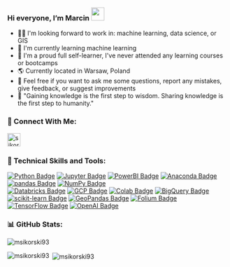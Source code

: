 ### Hi everyone, I’m Marcin <img src='https://raw.githubusercontent.com/MartinHeinz/MartinHeinz/master/wave.gif' width='30px'>

<!--
- I’m interested in: machine learning, data science, AI, and learning new topics :bar_chart: :chart_with_upwards_trend: :microscope: :books:
-->
- :technologist: I'm looking forward to work in: machine learning, data science, or GIS
- :microscope: I'm currently learning machine learning
- :crown: I'm a proud full self-learner, I've never attended any learning courses or bootcamps
- :earth_americas: Currently located in Warsaw, Poland
- :speech_balloon: Feel free if you want to ask me some questions, report any mistakes, give feedback, or suggest improvements
- :money_with_wings: "Gaining knowledge is the first step to wisdom. Sharing knowledge is the first step to humanity."

### :handshake: Connect With Me:
<p align="left">
<a href="https://www.linkedin.com/in/sikorski-marcin" target="blank"><img align="center" src="https://raw.githubusercontent.com/maurodesouza/profile-readme-generator/master/src/assets/icons/social/linkedin/default.svg" alt="sikorski-marcin" height="30" width="30" /> </a> </p>

### :briefcase: Technical Skills and Tools:
[![Python Badge](https://img.shields.io/badge/-Python-3776AB?style=for-the-badge&labelColor=white&logo=Python&logoColor=3776AB)](#)
[![Jupyter Badge](https://img.shields.io/badge/-Jupyter-F37626?style=for-the-badge&labelColor=white&logo=Jupyter&logoColor=F37626)](#)
[![PowerBI Badge](https://img.shields.io/badge/-PowerBI-F2C811?style=for-the-badge&labelColor=white&logo=powerbi&logoColor=F2C811)](#)
[![Anaconda Badge](https://img.shields.io/badge/-Anaconda-44A833?style=for-the-badge&labelColor=white&logo=Anaconda&logoColor=44A833)](#)
[![pandas Badge](https://img.shields.io/badge/-pandas-150458?style=for-the-badge&labelColor=white&logo=pandas&logoColor=150458)](#)
[![NumPy Badge](https://img.shields.io/badge/-NumPy-013243?style=for-the-badge&labelColor=white&logo=NumPy&logoColor=013243)](#)
<br>
[![Databricks Badge](https://img.shields.io/badge/-Databricks-FF3621?style=for-the-badge&labelColor=white&logo=Databricks&logoColor=FF3621)](#)
[![GCP Badge](https://img.shields.io/badge/-Google_Cloud-4285F4?style=for-the-badge&labelColor=white&logo=google-cloud&logoColor=4285F4)](#)
[![Colab Badge](https://img.shields.io/badge/-Google_Colab-F9AB00?style=for-the-badge&labelColor=white&logo=google-colab&logoColor=F9AB00)](#)
[![BigQuery Badge](https://img.shields.io/badge/-Google_BigQuery-669DF6?style=for-the-badge&labelColor=white&logo=googlebigquery&logoColor=669DF6)](#)
<br>
[![scikit-learn Badge](https://img.shields.io/badge/-scikit--learn-F7931E?style=for-the-badge&labelColor=white&logo=scikit-learn&logoColor=F7931E)](#)
[![GeoPandas Badge](https://img.shields.io/badge/-GeoPandas-139C5A?style=for-the-badge&labelColor=white&logo=GeoPandas&logoColor=139C5A)](#)
[![Folium Badge](https://img.shields.io/badge/-Folium-77B829?style=for-the-badge&labelColor=white&logo=Folium&logoColor=77B829)](#)
[![TensorFlow Badge](https://img.shields.io/badge/-TensorFlow-FF6F00?style=for-the-badge&labelColor=white&logo=TensorFlow&logoColor=FF6F00)](#)
[![OpenAI Badge](https://img.shields.io/badge/-OpenAI-412991?style=for-the-badge&labelColor=white&logo=OpenAI&logoColor=412991)](#)

<!--
[![Keras Badge](https://img.shields.io/badge/-Keras-D00000?style=for-the-badge&labelColor=white&logo=Keras&logoColor=D00000)](#)
[![MySQL Badge](https://img.shields.io/badge/-MySQL-4479A1?style=for-the-badge&labelColor=white&logo=MySQL&logoColor=4479A1)](#)
[![HuggingFace Badge](https://img.shields.io/badge/-HuggingFace-FFD21E?style=for-the-badge&labelColor=white&logo=HuggingFace&logoColor=FFD21E)](#)
-->

<!--
<p align="left"> <a href="https://powerbi.microsoft.com" target="_blank" rel="noreferrer"> <img src="https://github.com/microsoft/PowerBI-Icons/blob/main/SVG/Power-BI.svg" alt="power_bi" width="40" height="40"/> </a>
<a href="https://www.databricks.com" target="_blank" rel="noreferrer"> <img src="https://w7.pngwing.com/pngs/496/62/png-transparent-databricks-logo-thumbnail-tech-companies-thumbnail.png" alt="databricks" width="50" height="40"/> </a>
<a href="https://cloud.google.com" target="_blank" rel="noreferrer"> <img src="https://upload.wikimedia.org/wikipedia/commons/thumb/0/01/Google-cloud-platform.svg/240px-Google-cloud-platform.svg.png" alt="gcp" width="40" height="40"/> </a>
<a href="https://www.microsoft.com/sql-server/sql-server-2022" target="_blank" rel="noreferrer"> <img src="https://upload.wikimedia.org/wikipedia/de/thumb/8/8c/Microsoft_SQL_Server_Logo.svg/296px-Microsoft_SQL_Server_Logo.svg.png" alt="sql_server" width="50" height="40"/> </a>
<a href="https://www.python.org" target="_blank" rel="noreferrer"> <img src="https://raw.githubusercontent.com/devicons/devicon/master/icons/python/python-original.svg" alt="python" width="40" height="40"/> </a>
<a href="https://pandas.pydata.org" target="_blank" rel="noreferrer"> <img src="https://upload.wikimedia.org/wikipedia/commons/2/22/Pandas_mark.svg" alt="pandas" width="40" height="40"/> </a>
<a href="https://numpy.org" target="_blank" rel="noreferrer"> <img src="https://upload.wikimedia.org/wikipedia/commons/thumb/3/31/NumPy_logo_2020.svg/320px-NumPy_logo_2020.svg.png" alt="numpy" width="90" height="40"/> </a>
<a href="https://scikit-learn.org" target="_blank" rel="noreferrer"> <img src="https://upload.wikimedia.org/wikipedia/commons/thumb/0/05/Scikit_learn_logo_small.svg/320px-Scikit_learn_logo_small.svg.png" alt="sklearn" width="80" height="40"/> </a>
<a href="https://matplotlib.org" target="_blank" rel="noreferrer"> <img src="https://upload.wikimedia.org/wikipedia/commons/thumb/8/84/Matplotlib_icon.svg/240px-Matplotlib_icon.svg.png" alt="matplotlib" width="40" height="40"/> </a>
<a href="https://seaborn.pydata.org" target="_blank" rel="noreferrer"> <img src="https://seaborn.pydata.org/_images/logo-mark-lightbg.svg" alt="seaborn" width="40" height="40"/> </a>
<a href="https://www.tensorflow.org" target="_blank" rel="noreferrer"> <img src="https://upload.wikimedia.org/wikipedia/commons/thumb/2/2d/Tensorflow_logo.svg/224px-Tensorflow_logo.svg.png" alt="tensorflow" width="40" height"40"/> </a>
<a href="https://pypi.org/project/folium/" target="_blank" rel="noreferrer"> <img src="https://pypi-camo.freetls.fastly.net/a1cecb3cdad8b27da8b7cd1a6622bc900ef79907/687474703a2f2f6661726d332e737461746963666c69636b722e636f6d2f323836302f383735343636313038315f633430653561323134635f6f2e6a7067" alt="folium" width="40" height"40"/> </a>
<a href="https://geopandas.org" target="_blank" rel="noreferrer"> <img src="https://geopandas.org/en/latest/_images/geopandas_icon.png" alt="geopandas" width="40" height"40"/> </a>
<a href="https://openai.com" target="_blank" rel="noreferrer"> <img src="https://play-lh.googleusercontent.com/8XCwpfWc9YkehwhrhoID6PGhs5SaSJoocS0oTBA8EsGFGLrj32oIYu5UKsIO7wdU1PQZ" alt="openAI" width="40" height"40"/> </a> 
</p>
-->

### :bar_chart: GitHub Stats:
<p align="left"> <img src="https://komarev.com/ghpvc/?username=msikorski93&label=Profile%20views&color=0e75b6&style=flat" alt="msikorski93" /> </p>

<p><img align="left" src="https://github-readme-stats.vercel.app/api/top-langs?username=msikorski93&show_icons=true&hide=javascript,tex&locale=en&layout=compact&theme=tokyonight" alt="msikorski93" /> </p>

<p>&nbsp;<img align="center" src="http://github-profile-summary-cards.vercel.app/api/cards/stats?username=msikorski93&theme=tokyonight" alt="msikorski93" /> </p>

<!--
<p><img align="left" src="https://github-readme-stats.vercel.app/api/top-langs?username=msikorski93&show_icons=true&locale=en&layout=compact&theme=tokyonight" alt="msikorski93" /> </p>

<p>&nbsp;<img align="center" src="https://github-readme-stats.vercel.app/api?username=msikorski93&show_icons=true&locale=en&theme=tokyonight" alt="msikorski93" /> </p>
-->

<!--
msikorski93/msikorski93 is a ✨ special ✨ repository because its `README.md` (this file) appears on your GitHub profile.
You can click the Preview link to take a look at your changes.
-->
